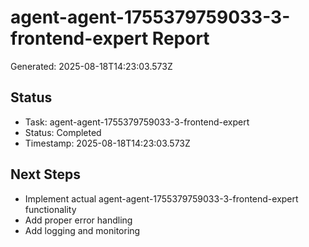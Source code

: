 # agent-agent-1755379759033-3-frontend-expert Report

Generated: 2025-08-18T14:23:03.573Z

## Status
- Task: agent-agent-1755379759033-3-frontend-expert
- Status: Completed
- Timestamp: 2025-08-18T14:23:03.573Z

## Next Steps
- Implement actual agent-agent-1755379759033-3-frontend-expert functionality
- Add proper error handling
- Add logging and monitoring
